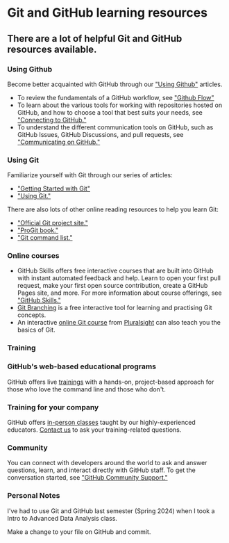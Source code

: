 # Git and GitHub learning resources
## There are a lot of helpful Git and GitHub resources available.

### Using Github

Become better acquainted with GitHub through our ["Using Github"](https://docs.github.com/en/get-started/using-github) articles.
- To review the fundamentals of a GitHub workflow, see ["Github Flow"](https://docs.github.com/en/get-started/using-github/github-flow)
- To learn about the various tools for working with repositories hosted on GitHub, and how to choose a tool that best suits your needs, see ["Connecting to GitHub."](https://docs.github.com/en/get-started/using-github/connecting-to-github)
- To understand the different communication tools on GitHub, such as GitHub Issues, GitHub Discussions, and pull requests, see ["Communicating on GitHub."](https://docs.github.com/en/get-started/using-github/communicating-on-github)

### Using Git
Familiarize yourself with Git through our series of articles:
- ["Getting Started with Git"](https://docs.github.com/en/get-started/getting-started-with-git)
- ["Using Git."](https://docs.github.com/en/get-started/using-git)

There are also lots of other online reading resources to help you learn Git:
- ["Official Git project site."](https://git-scm.com/)
- ["ProGit book."](http://git-scm.com/book)
- ["Git command list."](https://git-scm.com/docs)

### Online courses
- GitHub Skills offers free interactive courses that are built into GitHub with instant automated feedback and help. Learn to open your first pull request, make your first open source contribution, create a GitHub Pages site, and more. For more information about course offerings, see ["GitHub Skills."](https://skills.github.com/)
- [Git Branching](http://learngitbranching.js.org/) is a free interactive tool for learning and practising Git concepts.
- An interactive [online Git course](https://www.pluralsight.com/courses/code-school-git-real) from [Pluralsight](https://www.pluralsight.com/codeschool) can also teach you the basics of Git.

### Training
### GitHub's web-based educational programs
GitHub offers live [trainings](https://services.github.com/#upcoming-events) with a hands-on, project-based approach for those who love the command line and those who don't.

### Training for your company
GitHub offers [in-person classes](https://services.github.com/#offerings) taught by our highly-experienced educators. [Contact us](https://services.github.com/#contact) to ask your training-related questions.

### Community
You can connect with developers around the world to ask and answer questions, learn, and interact directly with GitHub staff. To get the conversation started, see ["GitHub Community Support."](https://github.com/orgs/community/discussions/)

### Personal Notes
I've had to use Git and GitHub last semester (Spring 2024) when I took a Intro to Advanced Data Analysis class.

Make a change to your file on GitHub and commit.